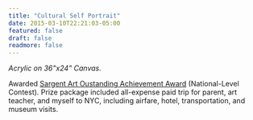 ```yaml
---
title: "Cultural Self Portrait"
date: 2015-03-10T22:21:03-05:00
featured: false
draft: false
readmore: false
---
```


*Acrylic on 36"x24" Canvas.*  

Awarded [Sargent Art Oustanding Achievement Award](https://phillipsartroom.wordpress.com/2015/03/23/msms-student-is-recipient-of-sargent-art-outstanding-achievement-award/) (National-Level Contest). Prize package included all-expense paid trip for parent, art teacher, and myself to NYC, including airfare, hotel, transportation, and museum visits.

<!--more-->